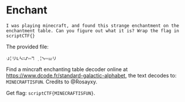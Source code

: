 # Enchant

```
I was playing minecraft, and found this strange enchantment on the enchantment table. Can you figure out what it is? Wrap the flag in scriptCTF{}
```

The provided file:

```
ᒲ╎リᒷᓵ∷ᔑ⎓ℸ ̣ ╎ᓭ⎓⚍リ
```

Find a mincraft enchanting table decoder online at <https://www.dcode.fr/standard-galactic-alphabet>, the text decodes to: `MINECRAFTISFUN`. Credits to @Rosayxy.

Get flag: `scriptCTF{MINECRAFTISFUN}`.
